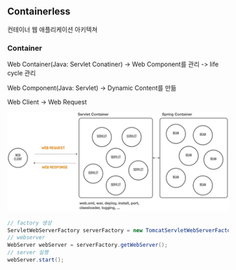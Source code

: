 ## Containerless

컨테이너 웹 애플리케이션 아키텍쳐

### Container

Web Container(Java: Servlet Conatiner) -> Web Component를 관리 -> life cycle 관리

Web Component(Java: Servlet) -> Dynamic Content를 만듦

Web Client -> Web Request


![servlet_container](../images/containerless.png)  

```java
// factory 생성
ServletWebServerFactory serverFactory = new TomcatServletWebServerFactory();
// webserver
WebServer webServer = serverFactory.getWebServer();
// server 실행
webServer.start();
```